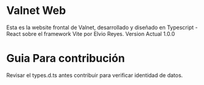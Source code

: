 # Valnet Web

Esta es la website frontal de Valnet, desarrollado y diseñado en Typescript - React sobre el framework Vite por Elvio Reyes.
Version Actual 1.0.0

# Guia Para contribución

Revisar el types.d.ts antes contribuir para verificar identidad de datos.
